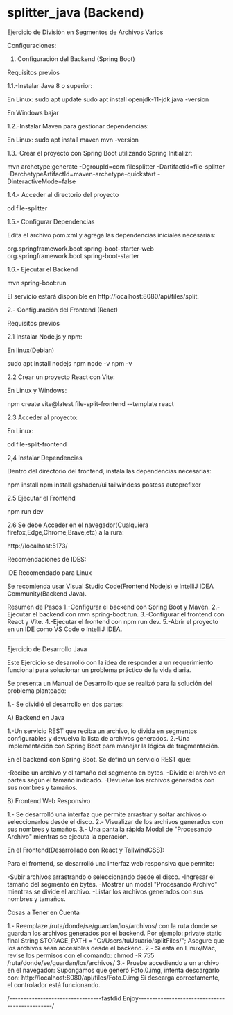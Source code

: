 # splitter_java (Backend)
Ejercicio de División en Segmentos de Archivos Varios

Configuraciones:

1. Configuración del Backend (Spring Boot)

Requisitos previos

1.1.-Instalar Java 8 o superior:

En Linux:
sudo apt update
sudo apt install openjdk-11-jdk
java -version

En Windows bajar

1.2.-Instalar Maven para gestionar dependencias:

En Linux:
sudo apt install maven
mvn -version

1.3.-Crear el proyecto con Spring Boot utilizando Spring Initializr:

mvn archetype:generate -DgroupId=com.filesplitter -DartifactId=file-splitter -DarchetypeArtifactId=maven-archetype-quickstart -DinteractiveMode=false

1.4.- Acceder al directorio del proyecto

cd file-splitter

1.5.- Configurar Dependencias

Edita el archivo pom.xml y agrega las dependencias iniciales necesarias:

<dependencies>
    <dependency>
        <groupId>org.springframework.boot</groupId>
        <artifactId>spring-boot-starter-web</artifactId>
    </dependency>
    <dependency>
        <groupId>org.springframework.boot</groupId>
        <artifactId>spring-boot-starter</artifactId>
    </dependency>
</dependencies>

1.6.- Ejecutar el Backend

mvn spring-boot:run

El servicio estará disponible en http://localhost:8080/api/files/split.

2.- Configuración del Frontend (React)

Requisitos previos

2.1 Instalar Node.js y npm:

En linux(Debian)

sudo apt install nodejs npm
node -v
npm -v

2.2 Crear un proyecto React con Vite:

En Linux y Windows:

npm create vite@latest file-split-frontend --template react

2.3 Acceder al proyecto:

En Linux:

cd file-split-frontend

2,4 Instalar Dependencias

Dentro del directorio del frontend, instala las dependencias necesarias:

npm install
npm install @shadcn/ui tailwindcss postcss autoprefixer

2.5 Ejecutar el Frontend

npm run dev

2.6 Se debe Acceder en el navegador(Cualquiera firefox,Edge,Chrome,Brave,etc) a la rura:

   http://localhost:5173/

Recomendaciones de IDES:

IDE Recomendado para Linux

Se recomienda usar Visual Studio Code(Frontend Nodejs) e IntelliJ IDEA Community(Backend Java).

Resumen de Pasos
1.-Configurar el backend con Spring Boot y Maven.
2.-Ejecutar el backend con mvn spring-boot:run.
3.-Configurar el frontend con React y Vite.
4.-Ejecutar el frontend con npm run dev.
5.-Abrir el proyecto en un IDE como VS Code o IntelliJ IDEA.

-----------------------------------------------------------------------------------------------

Ejercicio de Desarrollo Java

Este Ejercicio se desarrolló con la idea de responder a un requerimiento funcional
para solucionar un problema práctico de la vida diaria.

Se presenta un Manual de Desarrollo que se realizó para la solución del problema planteado:

1.- Se dividió el desarrollo en dos partes:

A) Backend en Java

1.-Un servicio REST que reciba un archivo, lo divida en segmentos configurables y devuelva la lista de archivos generados.
2.-Una implementación con Spring Boot para manejar la lógica de fragmentación.

En el backend con Spring Boot. Se definó un servicio REST que:

-Recibe un archivo y el tamaño del segmento en bytes.
-Divide el archivo en partes según el tamaño indicado.
-Devuelve los archivos generados con sus nombres y tamaños.

B) Frontend Web Responsivo

1.- Se desarrolló una interfaz que permite arrastrar y soltar archivos o seleccionarlos desde el disco.
2.- Visualizar de los archivos generados con sus nombres y tamaños.
3.- Una pantalla rápida Modal de "Procesando Archivo" mientras se ejecuta la operación.

En el Frontend(Desarrollado con React y TailwindCSS):

Para el frontend, se desarrolló una interfaz web responsiva que permite:

-Subir archivos arrastrando o seleccionando desde el disco.
-Ingresar el tamaño del segmento en bytes.
-Mostrar un modal "Procesando Archivo" mientras se divide el archivo.
-Listar los archivos generados con sus nombres y tamaños.

Cosas a Tener en Cuenta

1.- Reemplaze  /ruta/donde/se/guardan/los/archivos/ con la ruta donde se guardan los archivos generados por el backend.
 Por ejemplo:
  private static final String STORAGE_PATH = "C:/Users/tuUsuario/splitFiles/";
Asegure que los archivos sean accesibles desde el backend.
2.- Si esta en Linux/Mac, revise los permisos con el comando:
  chmod -R 755 /ruta/donde/se/guardan/los/archivos/
3.- Pruebe accediendo a un archivo en el navegador:
 Supongamos que generó Foto.0.img, intenta descargarlo con:
    http://localhost:8080/api/files/Foto.0.img
Si descarga correctamente, el controlador está funcionando.

/---------------------------------fastdid Enjoy-----------------------------------------------/
